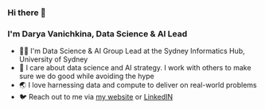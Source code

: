 ### Hi there 👋

### I'm Darya Vanichkina, Data Science & AI Lead

- 👩‍💻 I'm Data Science & AI Group Lead at the Sydney Informatics Hub, University of Sydney
- 💫 I care about data science and AI strategy. I work with others to make sure we do good while avoiding the hype
- 🌏 I love harnessing data and compute to deliver on real-world problems
- 🐦 Reach out to me via [my website](https://daryavanichkina.com/) or [LinkedIN](https://www.linkedin.com/in/daryavanichkina/)


